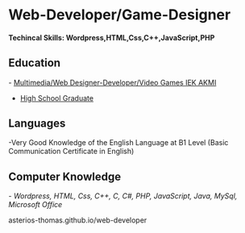 # Web-Developer/Game-Designer
<h4>Techincal Skills: Wordpress,HTML,Css,C++,JavaScript,PHP</h4> 
<h2>Education</h2>
- <u>Multimedia/Web Designer-Developer/Video Games IEK AKMI</u>

- <u>High School Graduate</u> 

<h2>Languages</h2>
-Very Good Knowledge of the English Language at B1 Level
 (Basic Communication Certificate in English)

<h2>Computer Knowledge</h2>
- <i>Wordpress, HTML, Css, C++, C, C#, PHP, JavaScript, Java, MySql, Microsoft Office</i>
  
asterios-thomas.github.io/web-developer
